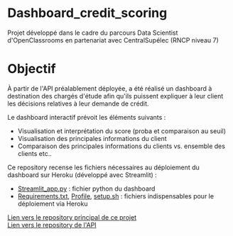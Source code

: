 # Dashboard_credit_scoring
Projet développé dans le cadre du parcours Data Scientist d'OpenClassrooms en partenariat avec CentralSupélec (RNCP niveau 7)

# Objectif
À partir de l'API préalablement déployée, a été réalisé un dashboard à destination des chargés d'étude afin qu'ils puissent expliquer à leur client les décisions relatives à leur demande de crédit.

Le dashboard interactif prévoit les éléments suivants :

- Visualisation et interprétation du score (proba et comparaison au seuil)
- Visualisation des principales informations du client
- Comparaison des principales informations du clients vs. ensemble des clients etc..

Ce repository recense les fichiers nécessaires au déploiement du dashboard sur Heroku (développé avec Streamlit) :

- [Streamlit_app.py](streamlit_app.py) : fichier python du dashboard
- [Requirements.txt](requirements.txt), [Profile](Procfile), [setup.sh](setup.sh) : fichiers indispensables pour le déploiement via Heroku
  
[Lien vers le repository principal de ce projet](https://github.com/Trito241/Credit_default) <br/>
[Lien vers le repository de l'API](https://github.com/Trito241/Credit_default/blob/main/flask_app.py)
